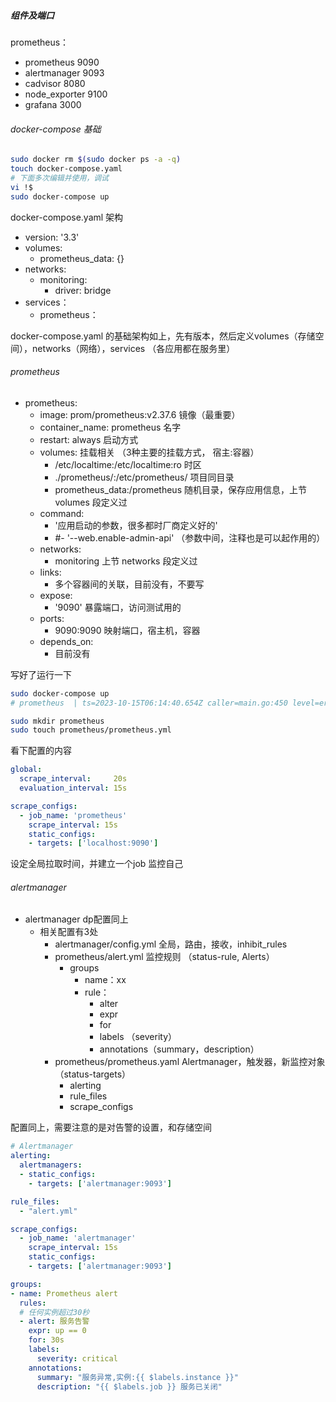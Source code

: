 ##### 组件及端口

prometheus：

- prometheus 9090
- alertmanager 9093
- cadvisor 8080
- node_exporter 9100
- grafana 3000

###### docker-compose 基础

```bash
sudo docker rm $(sudo docker ps -a -q)
touch docker-compose.yaml
# 下面多次编辑并使用，调试
vi !$
sudo docker-compose up
```



docker-compose.yaml 架构

- version: '3.3'
- volumes:
  - prometheus_data: {}
- networks:
  - monitoring:
    - driver: bridge
- services：
  - prometheus：



docker-compose.yaml 的基础架构如上，先有版本，然后定义volumes（存储空间），networks（网络），services （各应用都在服务里）



###### prometheus

- prometheus:
  - image: prom/prometheus:v2.37.6  镜像（最重要）
  - container_name: prometheus  名字
  - restart: always  启动方式
  - volumes:  挂载相关 （3种主要的挂载方式， 宿主:容器）
    - /etc/localtime:/etc/localtime:ro    时区
    - ./prometheus/:/etc/prometheus/  项目同目录
    - prometheus_data:/prometheus  随机目录，保存应用信息，上节 volumes 段定义过
  - command:
    - '应用启动的参数，很多都时厂商定义好的'
    - #- '--web.enable-admin-api'   （参数中间，注释也是可以起作用的）
  - networks:
    - monitoring  上节 networks 段定义过
  - links:
    - 多个容器间的关联，目前没有，不要写
  - expose:
    - '9090'   暴露端口，访问测试用的
  - ports:
    - 9090:9090  映射端口，宿主机，容器
  - depends_on:
    - 目前没有



写好了运行一下

```bash
sudo docker-compose up
# prometheus  | ts=2023-10-15T06:14:40.654Z caller=main.go:450 level=error msg="Error loading config (--config.file=/etc/prometheus/prometheus.yml)" file=/etc/prometheus/prometheus.yml err="open /etc/prometheus/prometheus.yml: no such file or directory"  没有配置文件

sudo mkdir prometheus
sudo touch prometheus/prometheus.yml
```



看下配置的内容

```yaml
global:
  scrape_interval:     20s
  evaluation_interval: 15s

scrape_configs:
  - job_name: 'prometheus'
    scrape_interval: 15s
    static_configs:
    - targets: ['localhost:9090']
```

设定全局拉取时间，并建立一个job 监控自己


###### alertmanager

- alertmanager  dp配置同上
  - 相关配置有3处
    - alertmanager/config.yml     全局，路由，接收，inhibit_rules
    - prometheus/alert.yml  监控规则  （status-rule, Alerts）
      - groups
        - name：xx
        - rule：
          - alter
          - expr
          - for
          - labels （severity）
          - annotations（summary，description）
    - prometheus/prometheus.yaml   Alertmanager，触发器，新监控对象  （status-targets）
      - alerting
      - rule_files
      - scrape_configs

配置同上，需要注意的是对告警的设置，和存储空间

```yaml
# Alertmanager
alerting:
  alertmanagers:
  - static_configs:
    - targets: ['alertmanager:9093']

rule_files:
  - "alert.yml"

scrape_configs:
  - job_name: 'alertmanager'
    scrape_interval: 15s
    static_configs:
    - targets: ['alertmanager:9093']
```

```yaml
groups:
- name: Prometheus alert
  rules:
  # 任何实例超过30秒
  - alert: 服务告警
    expr: up == 0
    for: 30s
    labels:
      severity: critical
    annotations:
      summary: "服务异常,实例:{{ $labels.instance }}"
      description: "{{ $labels.job }} 服务已关闭"
```


